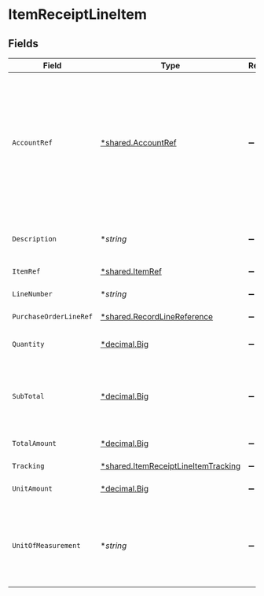 # ItemReceiptLineItem


## Fields

| Field                                                                                                                                                 | Type                                                                                                                                                  | Required                                                                                                                                              | Description                                                                                                                                           |
| ----------------------------------------------------------------------------------------------------------------------------------------------------- | ----------------------------------------------------------------------------------------------------------------------------------------------------- | ----------------------------------------------------------------------------------------------------------------------------------------------------- | ----------------------------------------------------------------------------------------------------------------------------------------------------- |
| `AccountRef`                                                                                                                                          | [*shared.AccountRef](../../../pkg/models/shared/accountref.md)                                                                                        | :heavy_minus_sign:                                                                                                                                    | Data types that reference an account, for example bill and invoice line items, use an accountRef that includes the ID and name of the linked account. |
| `Description`                                                                                                                                         | **string*                                                                                                                                             | :heavy_minus_sign:                                                                                                                                    | Friendly name of the item or services received.                                                                                                       |
| `ItemRef`                                                                                                                                             | [*shared.ItemRef](../../../pkg/models/shared/itemref.md)                                                                                              | :heavy_minus_sign:                                                                                                                                    | N/A                                                                                                                                                   |
| `LineNumber`                                                                                                                                          | **string*                                                                                                                                             | :heavy_minus_sign:                                                                                                                                    | The item receipt line's number.                                                                                                                       |
| `PurchaseOrderLineRef`                                                                                                                                | [*shared.RecordLineReference](../../../pkg/models/shared/recordlinereference.md)                                                                      | :heavy_minus_sign:                                                                                                                                    | N/A                                                                                                                                                   |
| `Quantity`                                                                                                                                            | [*decimal.Big](https://pkg.go.dev/github.com/ericlagergren/decimal#Big)                                                                               | :heavy_minus_sign:                                                                                                                                    | Number of units of item or services received.                                                                                                         |
| `SubTotal`                                                                                                                                            | [*decimal.Big](https://pkg.go.dev/github.com/ericlagergren/decimal#Big)                                                                               | :heavy_minus_sign:                                                                                                                                    | Amount of the line, inclusive of discounts but exclusive of tax.                                                                                      |
| `TotalAmount`                                                                                                                                         | [*decimal.Big](https://pkg.go.dev/github.com/ericlagergren/decimal#Big)                                                                               | :heavy_minus_sign:                                                                                                                                    | Total amount of the line, including tax.                                                                                                              |
| `Tracking`                                                                                                                                            | [*shared.ItemReceiptLineItemTracking](../../../pkg/models/shared/itemreceiptlineitemtracking.md)                                                      | :heavy_minus_sign:                                                                                                                                    | N/A                                                                                                                                                   |
| `UnitAmount`                                                                                                                                          | [*decimal.Big](https://pkg.go.dev/github.com/ericlagergren/decimal#Big)                                                                               | :heavy_minus_sign:                                                                                                                                    | Price of each unit of item or services.                                                                                                               |
| `UnitOfMeasurement`                                                                                                                                   | **string*                                                                                                                                             | :heavy_minus_sign:                                                                                                                                    | The measurement which defines a unit for this item (e.g. 'kilogram', 'litre').                                                                        |